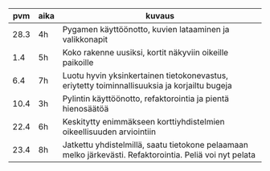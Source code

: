 |pvm|aika|kuvaus|
|---|----|------|
|28.3|4h|Pygamen käyttöönotto, kuvien lataaminen ja valikkonapit|
|1.4|5h|Koko rakenne uusiksi, kortit näkyviin oikeille paikoille|
|6.4|7h|Luotu hyvin yksinkertainen tietokonevastus, eriytetty toiminnallisuuksia ja korjailtu bugeja|
|10.4|3h|Pylintin käyttöönotto, refaktorointia ja pientä hienosäätöä|
|22.4|6h|Keskitytty enimmäkseen korttiyhdistelmien oikeellisuuden arviointiin|
|23.4|8h|Jatkettu yhdistelmillä, saatu tietokone pelaamaan melko järkevästi. Refaktorointia. Peliä voi nyt pelata|

